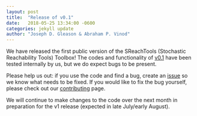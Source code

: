 ```yaml
---
layout: post
title:  "Release of v0.1"
date:   2018-05-25 13:34:00 -0600
categories: jekyll update
author: "Joseph D. Gleason & Abraham P. Vinod"
---
```


We have released the first public version of the SReachTools (Stochastic Reachability Tools) Toolbox! The codes and functionality of [v0.1](https://github.com/unm-hscl/SReachTools/tree/v0.1-alpha) have been tested internally by us, but we do expect bugs to be present. 

Please help us out: if you use the code and find a bug, create an [issue](https://github.com/unm-hscl/SReachTools/issues) so we know what needs to be fixed. If you would like to fix the bug yourself, please check out our [contributing](/contributing) page.

We will continue to make changes to the code over the next month in preparation for the v1 release (expected in late July/early August).
